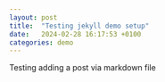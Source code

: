 ```yaml
---
layout: post
title:  "Testing jekyll demo setup"
date:   2024-02-28 16:17:53 +0100
categories: demo
---
```

Testing adding a post via markdown file